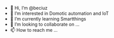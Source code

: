 - 👋 Hi, I’m @beciuz
- 👀 I’m interested in Domotic automation and IoT
- 🌱 I’m currently learning Smartthings
- 💞️ I’m looking to collaborate on ...
- 📫 How to reach me ...

<!---
beciuz/beciuz is a ✨ special ✨ repository because its `README.md` (this file) appears on your GitHub profile.
You can click the Preview link to take a look at your changes.
--->
